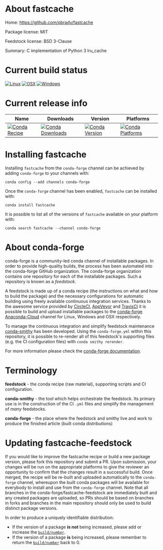 About fastcache
===============

Home: https://github.com/pbrady/fastcache

Package license: MIT

Feedstock license: BSD 3-Clause

Summary: C implementation of Python 3 lru_cache



Current build status
====================

[![Linux](https://img.shields.io/circleci/project/github/conda-forge/fastcache-feedstock/master.svg?label=Linux)](https://circleci.com/gh/conda-forge/fastcache-feedstock)
[![OSX](https://img.shields.io/travis/conda-forge/fastcache-feedstock/master.svg?label=macOS)](https://travis-ci.org/conda-forge/fastcache-feedstock)
[![Windows](https://img.shields.io/appveyor/ci/conda-forge/fastcache-feedstock/master.svg?label=Windows)](https://ci.appveyor.com/project/conda-forge/fastcache-feedstock/branch/master)

Current release info
====================

| Name | Downloads | Version | Platforms |
| --- | --- | --- | --- |
| [![Conda Recipe](https://img.shields.io/badge/recipe-fastcache-green.svg)](https://anaconda.org/conda-forge/fastcache) | [![Conda Downloads](https://img.shields.io/conda/dn/conda-forge/fastcache.svg)](https://anaconda.org/conda-forge/fastcache) | [![Conda Version](https://img.shields.io/conda/vn/conda-forge/fastcache.svg)](https://anaconda.org/conda-forge/fastcache) | [![Conda Platforms](https://img.shields.io/conda/pn/conda-forge/fastcache.svg)](https://anaconda.org/conda-forge/fastcache) |

Installing fastcache
====================

Installing `fastcache` from the `conda-forge` channel can be achieved by adding `conda-forge` to your channels with:

```
conda config --add channels conda-forge
```

Once the `conda-forge` channel has been enabled, `fastcache` can be installed with:

```
conda install fastcache
```

It is possible to list all of the versions of `fastcache` available on your platform with:

```
conda search fastcache --channel conda-forge
```


About conda-forge
=================

conda-forge is a community-led conda channel of installable packages.
In order to provide high-quality builds, the process has been automated into the
conda-forge GitHub organization. The conda-forge organization contains one repository
for each of the installable packages. Such a repository is known as a *feedstock*.

A feedstock is made up of a conda recipe (the instructions on what and how to build
the package) and the necessary configurations for automatic building using freely
available continuous integration services. Thanks to the awesome service provided by
[CircleCI](https://circleci.com/), [AppVeyor](https://www.appveyor.com/)
and [TravisCI](https://travis-ci.org/) it is possible to build and upload installable
packages to the [conda-forge](https://anaconda.org/conda-forge)
[Anaconda-Cloud](https://anaconda.org/) channel for Linux, Windows and OSX respectively.

To manage the continuous integration and simplify feedstock maintenance
[conda-smithy](https://github.com/conda-forge/conda-smithy) has been developed.
Using the ``conda-forge.yml`` within this repository, it is possible to re-render all of
this feedstock's supporting files (e.g. the CI configuration files) with ``conda smithy rerender``.

For more information please check the [conda-forge documentation](https://conda-forge.org/docs/).

Terminology
===========

**feedstock** - the conda recipe (raw material), supporting scripts and CI configuration.

**conda-smithy** - the tool which helps orchestrate the feedstock.
                   Its primary use is in the construction of the CI ``.yml`` files
                   and simplify the management of *many* feedstocks.

**conda-forge** - the place where the feedstock and smithy live and work to
                  produce the finished article (built conda distributions)


Updating fastcache-feedstock
============================

If you would like to improve the fastcache recipe or build a new
package version, please fork this repository and submit a PR. Upon submission,
your changes will be run on the appropriate platforms to give the reviewer an
opportunity to confirm that the changes result in a successful build. Once
merged, the recipe will be re-built and uploaded automatically to the
`conda-forge` channel, whereupon the built conda packages will be available for
everybody to install and use from the `conda-forge` channel.
Note that all branches in the conda-forge/fastcache-feedstock are
immediately built and any created packages are uploaded, so PRs should be based
on branches in forks and branches in the main repository should only be used to
build distinct package versions.

In order to produce a uniquely identifiable distribution:
 * If the version of a package **is not** being increased, please add or increase
   the [``build/number``](https://conda.io/docs/user-guide/tasks/build-packages/define-metadata.html#build-number-and-string).
 * If the version of a package **is** being increased, please remember to return
   the [``build/number``](https://conda.io/docs/user-guide/tasks/build-packages/define-metadata.html#build-number-and-string)
   back to 0.
